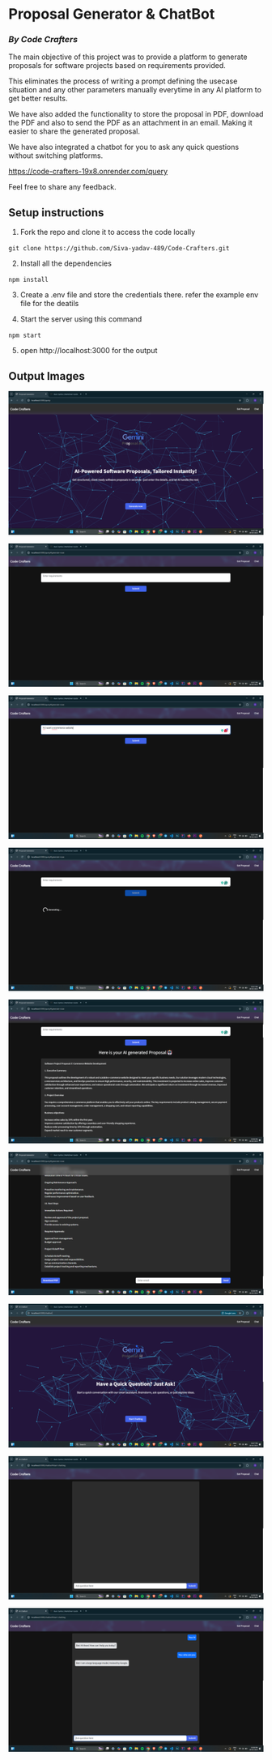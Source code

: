 # Proposal Generator & ChatBot

### _By Code Crafters_

The main objective of this project was to provide a platform to generate proposals for software projects based on requirements provided.

This eliminates the process of writing a prompt defining the usecase situation and any other parameters manually everytime in any AI platform to get better results.

We have also added the functionality to store the proposal in PDF, download the PDF and also to send the PDF as an attachment in an email. Making it easier to share the generated proposal.

We have also integrated a chatbot for you to ask any quick questions without switching platforms.

<https://code-crafters-19x8.onrender.com/query>

Feel free to share any feedback.

## Setup instructions

1. Fork the repo and clone it to access the code locally

`git clone https://github.com/Siva-yadav-489/Code-Crafters.git`

2. Install all the dependencies

`npm install`

3. Create a .env file and store the credentials there. refer the example env file for the deatils

4. Start the server using this command

`npm start`

5. open http://localhost:3000 for the output

## Output Images

![](<images/Screenshot%20(243).png>)

![](<images/Screenshot%20(244).png>)

![](<images/Screenshot%20(245).png>)

![](<images/Screenshot%20(246).png>)

![](<images/Screenshot%20(247).png>)

![](<images/Screenshot%20(248).png>)

![](<images/Screenshot%20(242).png>)

![](<images/Screenshot%20(249).png>)

![](<images/Screenshot%20(250).png>)

